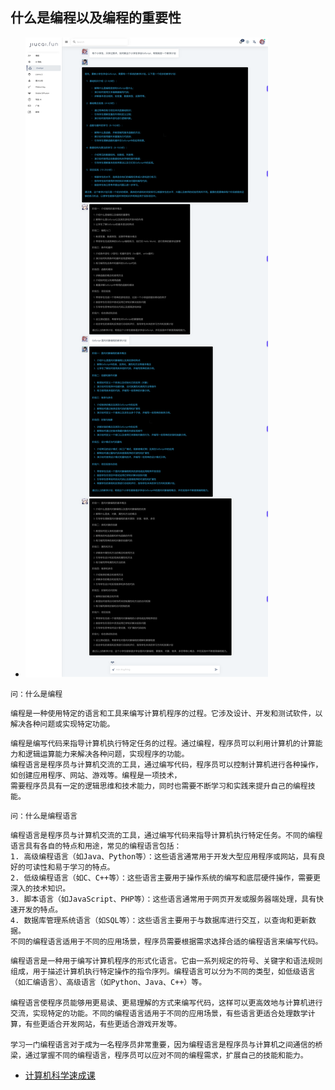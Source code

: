 ## 什么是编程以及编程的重要性

- ![img.png](image/img001.png)


```text
问：什么是编程
```

```text
编程是一种使用特定的语言和工具来编写计算机程序的过程。它涉及设计、开发和测试软件，以解决各种问题或实现特定功能。
```

```text
编程是编写代码来指导计算机执行特定任务的过程。通过编程，程序员可以利用计算机的计算能力和逻辑运算能力来解决各种问题，实现程序的功能。
编程语言是程序员与计算机交流的工具，通过编写代码，程序员可以控制计算机进行各种操作，如创建应用程序、网站、游戏等。编程是一项技术，
需要程序员具有一定的逻辑思维和技术能力，同时也需要不断学习和实践来提升自己的编程技能。
```

```text
问：什么是编程语言
```

```text
编程语言是程序员与计算机交流的工具，通过编写代码来指导计算机执行特定任务。不同的编程语言具有各自的特点和用途，常见的编程语言包括：
1. 高级编程语言（如Java、Python等）：这些语言通常用于开发大型应用程序或网站，具有良好的可读性和易于学习的特点。
2. 低级编程语言（如C、C++等）：这些语言主要用于操作系统的编写和底层硬件操作，需要更深入的技术知识。
3. 脚本语言（如JavaScript、PHP等）：这些语言通常用于网页开发或服务器端处理，具有快速开发的特点。
4. 数据库管理系统语言（如SQL等）：这些语言主要用于与数据库进行交互，以查询和更新数据。
不同的编程语言适用于不同的应用场景，程序员需要根据需求选择合适的编程语言来编写代码。
```

```text
编程语言是一种用于编写计算机程序的形式化语言。它由一系列规定的符号、关键字和语法规则组成，用于描述计算机执行特定操作的指令序列。编程语言可以分为不同的类型，如低级语言（如汇编语言）、高级语言（如Python、Java、C++）等。

编程语言使程序员能够用更易读、更易理解的方式来编写代码，这样可以更高效地与计算机进行交流，实现特定的功能。不同的编程语言适用于不同的应用场景，有些语言更适合处理数学计算，有些更适合开发网站，有些更适合游戏开发等。

学习一门编程语言对于成为一名程序员非常重要，因为编程语言是程序员与计算机之间通信的桥梁，通过掌握不同的编程语言，程序员可以应对不同的编程需求，扩展自己的技能和能力。
```

- [计算机科学速成课](https://www.bilibili.com/video/BV1EW411u7th)